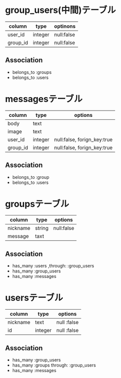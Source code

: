 # group_users(中間)テーブル

|column|type|optinons|
|------|---|--------|
|user_id|integer|null:false|
|group_id|integer|null:false|

## Association
- belongs_to :groups
- belongs_to :users





# messagesテーブル

|column|type|options|
|------|----|-------|
|body|text|
|image|text|
|user_id|integer|null:false, forign_key:true|
|group_id|integer|null:false, forign_key:true|

## Association
- belongs_to :group
- belongs_to :users





# groupsテーブル

|column|type|options|
|------|----|-------|
|nickname|string|null:false|
|message|taxt|

## Association
- has_many :users ,through: :group_users
- has_many :group_users
- has_many :messages




# usersテーブル

|column|type|options|
|------|----|-------|
|nickname|text|null :false|
|id|integer|null :false|

## Association
- has_many :group_users
- has_many :groups through: :group_users
- has_many :messages